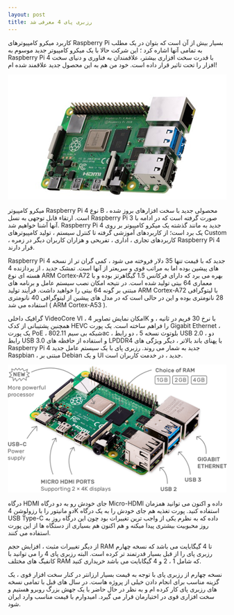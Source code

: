 ```yaml
---
layout: post
title: رزبری پای 4 معرفی شد
---
```

کاربرد میکرو کامپیوترهای Raspberry Pi بسیار بیش از آن است که بتوان در یک مطلب به تمامی آنها اشاره کرد ؛ این شرکت حالا با یک میکرو کامپیوتر جدید موسوم به Raspberry Pi 4 با قدرت سخت افزاری بیشتر، علاقمندان به فناوری و دنیای سخت افزار را تحت تاثیر قرار داده است. خود من هم به این محصول جدید علاقمند شده ام!

![raspberry pi 4](/assets/img/posts/37.jpg)

میکرو کامپیوتر Raspberry Pi 4 نوع B ، محصولی جدید با سخت افزارهای بروز شده است. ارتقاء قابل توجهی به نسل Raspberry Pi 3 صورت گرفته است که در ادامه با آنها آشنا خواهیم شد. Raspberry Pi 4 جدید به مانند گذشته یک میکرو کامپیوتر بر روی یک برد است؛ از کاربردهای آموزشی گرفته تا کنترل سیستم ، تولید کامپیوترهای Custom ، کاربردهای تجاری ، اداری ، تفریحی و هزاران کاربران دیگر در زمره Raspberry Pi 4 قرار دارند.

Raspberry Pi 4 جدید که با قیمت تنها 35 دلار فروخته می شود ، کمی گران تر از نسخه های پیشین بوده اما به مراتب قوی و سریعتر از آنها است. تمشک جدید ، از پردازنده 4 هسته ای نوع ARM Cortex-A72 بهره می برد که دارای فرکانس 1.5 گیگاهرتز بوده و با معماری 64 بیتی تولید شده است. در نتیجه امکان نصب سیستم عامل و برنامه های مبتنی بر گونه 64 بیتی را خواهید داشت. فرآیند تولید ARM Cortex-A72 با لیتوگرافی 28 نانومتری بوده و این در حالی است که در مدل های پیشین از لیتوگرافی 40 نانومتری استفاده می شد ( ARM Cortex-A53 ).

گرافیک داخلی VideoCore VI ، امکان نمایش تصاویر 4K با نرخ 30 فریم در ثانیه ، و همچنین پشتیبانی از کدک HEVC را فراهم ساخته است. یک پورت Gigabit Ethernet ، یک پورت PoE ، شبکه بی سیم 802.11ac ، بلوتوث نسخه 5 ، دو رابط USB 2.0 ، دو رابط USB 3.0 و استفاده از حافظه های LPDDR4 با پهنای باند بالاتر ، دیگر ویژگی های Raspberry Pi 4 جدید به شمار می روند. رزبری پای با یک سیستم عامل جدید Raspbian ، مبتنی بر Debian و یک UI جدید ، در خدمت کاربران است.

![raspberry pi 4](/assets/img/posts/38.png)

درگاه HDMI جای خودش رو به دو درگاه Micro-HDMI داده و اکنون می توانید همزمان دو مانیتور را با رزولوشن 4K استفاده کنید. پورت تغذیه هم جای خودش را به یک درگاه USB Type-C داده که به نظرم یکی از واجب ترین تغییرات بود چون این درگاه روز به روز محبوبیت بیشتری پیدا میکنه و هم اکنون هم بسیاری از دستگاه ها از این پورت استفاده می کنند.

از دیگر تغییرات مثبت ، افزایش حجم RAM تا 4 گیگابایت می باشد که نسخه چهارم رزبری پای را از قبل بسیار قدرتمند تر کرده است. البته رزبری پای 4 را می توانید با کانفیگ های مختلف RAM که شامل 1 ، 2 و 4 گیگابایت می باشد خریداری کنید.

نسخه چهارم از رزبری پای با توجه به قیمت بسیار ارزانتر در کنار سخت افزار قوی ، یک گزینه مناسب برای انجام دادن خیلی از پروژه هاست. در سال های قبل با تمامی نسخه های رزبری پای کار کرده ام و به نظر در حال حاضر با یک جهش بزرگ روبرو هستیم و سخت افزاری قوی در اختیارمان قرار می گیرد. امیدوارم با قیمت مناسب وارد ایران شود.
